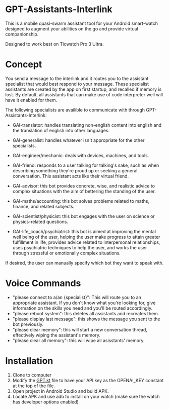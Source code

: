 # GPT-Assistants-Interlink
This is a mobile quasi-swarm assistant tool for your Android smart-watch designed to augment your abilities on the go and provide virtual companionship.  

Designed to work best on Ticwatch Pro 3 Ultra.

# Concept

You send a message to the interlink and it routes you to the assistant specialist that would best respond to your message. These specialist assistants are created by the app on first startup, and recalled if memory is lost. By default, all assistants that can make use of code interpreter well will have it enabled for them.

The following specialists are availible to communicate with through GPT-Assistants-Interlink:

- GAI-translator: handles translating non-english content into english and the translation of english into other languages.
    
- GAI-generalist: handles whatever isn't appropriate for the other specialists.

- GAI-engineer/mechanic: deals with devices, machines, and tools.

- GAI-friend: responds to a user talking for talking's sake, such as when describing something they're proud up or seeking a general conversation. This assistant acts like their virtual friend.

- GAI-advisor: this bot provides concrete, wise, and realistic advice to complex situations with the aim of bettering the standing of the user.

- GAI-maths/accounting: this bot solves problems related to maths, finance, and related subjects.

- GAI-scientist/physicist: this bot engages with the user on science or physics-related questions.

- GAI-life_coach/psychiatrist: this bot is aimed at improving the mental well being of the user, helping the user make progress to attain greater fulfillment in life, provides advice related to interpersonal relationships, uses psychiatric techniques to help the user, and works the user through stressful or emotionally complex situations.

If desired, the user can manually specify which bot they want to speak with.

# Voice Commands

- "please connect to a/an {specialist}": This will route you to an appropriate assistant. If you don't know what you're looking for, give information on the skills you need and you'll be routed accordingly.
- "please reboot system": this deletes all assistants and recreates them.
- "please display last message": this shows the message you sent to the bot previously.
- "please clear memory": this will start a new conversation thread, effectively wiping the assistant's memory.
- "please clear all memory": this will wipe all asisstants' memory.


# Installation

1. Clone to computer
2. Modify the [GPT.kt](https://github.com/Adri6336/GPT-Assistants-Interlink/blob/main/app/src/main/java/com/example/gpt_assistants_interlink/presentation/GPT.kt) file to have your API key as the OPENAI_KEY constant at the top of the file.
3. Open project in Android Studio and build APK.
4. Locate APK and use adb to install on your watch (make sure the watch has developer options enabled)
